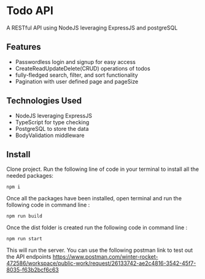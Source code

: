 # Todo API

A RESTful API using NodeJS leveraging ExpressJS and postgreSQL


## Features

- Passwordless login and signup for easy access
- CreateReadUpdateDelete(CRUD) operations of todos
- fully-fledged search, filter, and sort functionality
- Pagination with user defined page and pageSize

## Technologies Used

- NodeJS leveraging ExpressJS
- TypeScript for type checking
- PostgreSQL to store the data
- BodyValidation middleware

## Install

Clone project.
Run the following line of code in your terminal to install all the needed packages: 
```
npm i
```
Once all the packages have been installed, open terminal and run the following code in command line : 
```
npm run build
```
Once the dist folder is created run the following code in command line :
```
npm run start
```
This will run the server. You can use the following postman link to test out the API endpoints
https://www.postman.com/winter-rocket-472586/workspace/public-work/request/26133742-ae2c4816-3542-45f7-8035-f63b2bcf6c63


